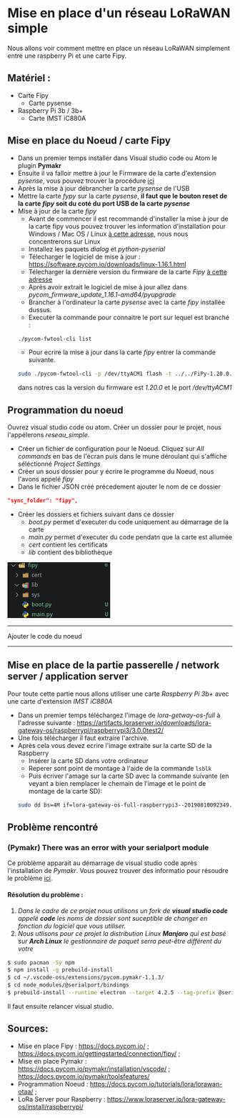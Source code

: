 # Mise en place d'un réseau LoRaWAN simple

Nous allons voir comment mettre en place un réseau LoRaWAN simplement entre une raspberry Pi et une carte Fipy.

## Matériel :

- Carte Fipy
  - Carte pysense
- Raspberry Pi 3b / 3b+
  - Carte IMST iC880A

## Mise en place du Noeud / carte Fipy
- Dans un premier temps installer dans Visual studio code ou Atom le plugin **Pymakr**
- Ensuite il va falloir mettre à jour le Firmware de la carte d'extension *pysense*, vous pouvez trouver la procédure  [ici](https://docs.pycom.io/pytrackpysense/installation/firmware/)
- Après la mise à jour débrancher la carte *pysense* de l'USB
- Mettre la carte *fypy* sur la carte *pysense*, **il faut que le bouton reset de la carte *fipy* soit du coté du port USB de la carte *pysense***
- Mise à jour de la carte *fipy*
  - Avant de commencer il est recommandé d'installer la mise à jour de la carte fipy vous pouvez trouver les information d'installation pour Windows / Mac OS / Linux [à cette adresse](https://docs.pycom.io/gettingstarted/installation/firmwaretool/), nous nous concentrerons sur Linux
  - Installez les paquets *dialog* et *python-pyserial*
  - Télecharger le logiciel de mise à jour : https://software.pycom.io/downloads/linux-1.16.1.html
  - Télecharger la dernière version du firmware de la carte *Fipy*  [à cette adresse](https://github.com/pycom/pycom-micropython-sigfox/releases)
  - Après avoir extrait le logiciel de mise à jour allez dans *pycom_firmware_update_1.16.1-amd64/pyupgrade* 
  - Brancher à l'ordinateur la carte *pysense* avec la carte *fipy* installée dussus.
  - Executer la commande pour connaitre le port sur lequel est branché : 
  ```Bash 
  ./pycom-fwtool-cli list 
  ```
  - Pour ecrire la mise à jour dans la carte *fipy* entrer la commande suivante. 
  ```Bash
  sudo ./pycom-fwtool-cli -p /dev/ttyACM1 flash -t ../../FiPy-1.20.0.rc13.tar.gz
  ```
   dans notres cas la version du firmware est *1.20.0* et le port */dev/ttyACM1* 

## Programmation du noeud
Ouvrez visual studio code ou atom. Créer un dossier pour le projet, nous l'appélerons *reseau_simple*.
- Créer un fichier de configuration pour le Noeud. Cliquez sur *All commands* en bas de l'écran puis dans le mune déroulant qui s'affiche séléctionné *Project Settings*
- Créer un sous dossier pour y écrire le programme du Noeud, nous l'avons appelé *fipy*
- Dans le fichier JSON créé précedement ajouter le nom de ce dossier 
```JSON
"sync_folder": "fipy",
```
- Créer les dossiers et fichiers suivant dans ce dossier
   - *boot.py* permet d'executer du code uniquement au démarrage de la carte
   - *main.py* permet d'executer du code pendatn que la carte est allumée
   - *cert* contient les certificats
   - *lib* contient des bibliothèque


![image_du_contenu_du_dossier_fipy](images/contenu_dossier_fipy.png)

**********************************
Ajouter le code du noeud 
**********************************

## Mise en place de la partie passerelle / network server / application server
Pour toute cette partie nous allons utiliser une carte *Raspberry Pi 3b+* avec une carte d'extension *IMST iC880A*

- Dans un premier temps téléchargez l'image de *lora-getway-os-full* à l'adresse suivante : https://artifacts.loraserver.io/downloads/lora-gateway-os/raspberrypi/raspberrypi3/3.0.0test2/
- Une fois télécharger il faut extraire l'archive.
- Après cela vous devez ecrire l'image extraite sur la carte SD de la Raspberry
   - Insérer la carte SD dans votre ordinateur
   - Reperer sont point de montage à l'aide de la commande ```lsblk```
   - Puis écriver l'amage sur la carte SD avec la commande suivante (en veyant a bien remplacer le chemain de l'image et le point de montage de la carte SD):
   ```Bash
   sudo dd bs=4M if=lora-gateway-os-full-raspberrypi3--20190810092349.sdimg of=/dev/mmcblk0 conv=fsync
   ```





## Problème rencontré
### (Pymakr) There was an error with your serialport module
Ce problème apparait au démarrage de visual studio code après l'installation de *Pymakr*. Vous pouvez trouver des informatio pour résoudre le problème [ici](https://github.com/pycom/pymakr-vsc/issues/53).
#### Résolution du problème :
1. *Dans le cadre de ce projet nous utilisons un fork de **visual studio code** appelé **code** les noms de dossier sont suceptible de changer en fonction du logiciel que vous utiliser.*
2. *Nous utlisons pour ce projet la distribution Linux **Manjaro** qui est basé sur **Arch Linux** le gestionnaire de paquet serra peut-être différent du votre*
``` Bash
$ sudo pacman -Sy npm
$ npm install -g prebuild-install
$ cd ~/.vscode-oss/extensions/pycom.pymakr-1.1.3/
$ cd node_modules/@serialport/bindings
$ prebuild-install --runtime electron --target 4.2.5 --tag-prefix @serialport/bindings@ --verbose --force
```

Il faut ensuite relancer visual studio.

## Sources:
- Mise en place Fipy : https://docs.pycom.io/ ; https://docs.pycom.io/gettingstarted/connection/fipy/ ;
- Mise en place Pymakr : https://docs.pycom.io/pymakr/installation/vscode/ ; https://docs.pycom.io/pymakr/toolsfeatures/
- Programmation Noeud : https://docs.pycom.io/tutorials/lora/lorawan-otaa/ ;
- LoRa Server pour Raspberry : https://www.loraserver.io/lora-gateway-os/install/raspberrypi/

